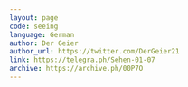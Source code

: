 ```yaml
---
layout: page
code: seeing
language: German
author: Der Geier
author_url: https://twitter.com/DerGeier21
link: https://telegra.ph/Sehen-01-07
archive: https://archive.ph/00P7O
---
```

